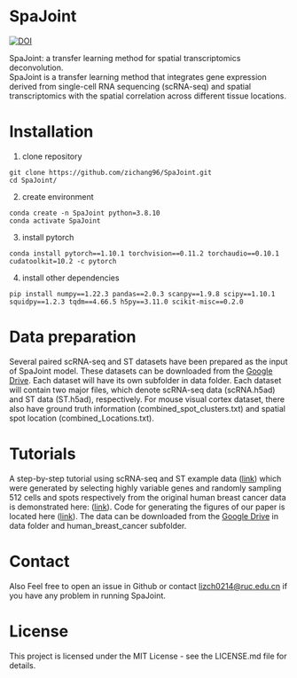 # SpaJoint
[![DOI](https://zenodo.org/badge/DOI/10.5281/zenodo.15230712.svg)](https://doi.org/10.5281/zenodo.15230712)

SpaJoint: a transfer learning method for spatial transcriptomics deconvolution.\
SpaJoint is a transfer learning method that integrates gene expression derived from single-cell RNA sequencing (scRNA-seq) and spatial transcriptomics with the spatial correlation across different tissue locations. 
# Installation
1. clone repository
```
git clone https://github.com/zichang96/SpaJoint.git
cd SpaJoint/
```
2. create environment
```
conda create -n SpaJoint python=3.8.10
conda activate SpaJoint
```
3. install pytorch
```
conda install pytorch==1.10.1 torchvision==0.11.2 torchaudio==0.10.1 cudatoolkit=10.2 -c pytorch
```
4. install other dependencies
```
pip install numpy==1.22.3 pandas==2.0.3 scanpy==1.9.8 scipy==1.10.1 squidpy==1.2.3 tqdm==4.66.5 h5py==3.11.0 scikit-misc==0.2.0
```
# Data preparation
Several paired scRNA-seq and ST datasets have been prepared as the input of SpaJoint model. These datasets can be downloaded from the [Google Drive]([https://drive.google.com/drive/folders/1RQKKQWv3ZkRbItMoOhQ3gwOwsbb5obd9?usp=drive_link](https://drive.google.com/drive/folders/1RQKKQWv3ZkRbItMoOhQ3gwOwsbb5obd9?usp=drive_link)). Each dataset will have its own subfolder in data folder. Each dataset will contain two major files, which denote scRNA-seq data (scRNA.h5ad) and ST data (ST.h5ad), respectively. For mouse visual cortex dataset, there also have ground truth information (combined_spot_clusters.txt) and spatial spot location (combined_Locations.txt).
# Tutorials
A step-by-step tutorial using scRNA-seq and ST  example data ([link](https://github.com/zichang96/SpaJoint/tree/main/example)) which were generated by selecting highly variable genes and randomly sampling 512 cells and spots respectively from the original human breast cancer data is demonstrated here: ([link](https://github.com/zichang96/SpaJoint/blob/main/tutorial%20for%20example%20data.ipynb)).
Code for generating the figures of our paper is located here ([link](https://github.com/zichang96/SpaJoint/blob/main/tutorial%20for%20real%20data.ipynb)). The data can be downloaded from the [Google Drive]([https://drive.google.com/drive/folders/1RQKKQWv3ZkRbItMoOhQ3gwOwsbb5obd9?usp=drive_link](https://drive.google.com/drive/folders/1RQKKQWv3ZkRbItMoOhQ3gwOwsbb5obd9?usp=drive_link)) in data folder and human_breast_cancer subfolder.
# Contact
Also Feel free to open an issue in Github or contact lizch0214@ruc.edu.cn if you have any problem in running SpaJoint.
# License
This project is licensed under the MIT License - see the LICENSE.md file for details.
